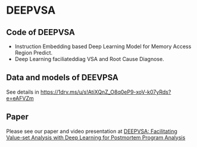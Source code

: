 # DEEPVSA

## Code of DEEPVSA
  
- Instruction Embedding based Deep Learning Model for Memory Access Region Predict.
- Deep Learning faciliateddiag VSA and Root Cause Diagnose.


## Data and models of DEEVPSA

See details in https://1drv.ms/u/s!AtiXQnZ_O8q0eP9-xoV-k07yRds?e=eAFVZm

## Paper

Please see our paper and video presentation at [DEEPVSA: Facilitating Value-set Analysis with Deep Learning for Postmortem Program Analysis](https://www.usenix.org/conference/usenixsecurity19/presentation/guo)

